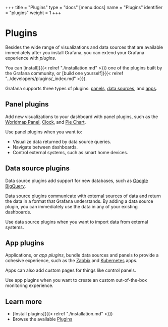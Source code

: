 +++
title = "Plugins"
type = "docs"
[menu.docs]
name = "Plugins"
identifier = "plugins"
weight = 1
+++

# Plugins

Besides the wide range of visualizations and data sources that are available immediately after you install Grafana, you can extend your Grafana experience with _plugins_.

You can [install]({{< relref "./installation.md" >}}) one of the plugins built by the Grafana community, or [build one yourself]({{< relref "../developers/plugins/_index.md" >}}).

Grafana supports three types of plugins: [panels](https://grafana.com/grafana/plugins?type=panel), [data sources](https://grafana.com/grafana/plugins?type=datasource), and [apps](https://grafana.com/grafana/plugins?type=app).

## Panel plugins

Add new visualizations to your dashboard with panel plugins, such as the [Worldmap Panel](https://grafana.com/grafana/plugins/grafana-worldmap-panel), [Clock](https://grafana.com/grafana/plugins/grafana-clock-panel), and [Pie Chart](https://grafana.com/grafana/plugins/grafana-piechart-panel).

Use panel plugins when you want to:

- Visualize data returned by data source queries.
- Navigate between dashboards.
- Control external systems, such as smart home devices.

## Data source plugins

Data source plugins add support for new databases, such as [Google BigQuery](https://grafana.com/grafana/plugins/doitintl-bigquery-datasource).

Data source plugins communicate with external sources of data and return the data in a format that Grafana understands. By adding a data source plugin, you can immediately use the data in any of your existing dashboards.

Use data source plugins when you want to import data from external systems.

## App plugins

Applications, or _app plugins_, bundle data sources and panels to provide a cohesive experience, such as the [Zabbix](https://grafana.com/grafana/plugins/alexanderzobnin-zabbix-app) and [Kubernetes](https://grafana.com/grafana/plugins/grafana-kubernetes-app) apps.

Apps can also add custom pages for things like control panels.

Use app plugins when you want to create an custom out-of-the-box monitoring experience.

## Learn more

- [Install plugins]({{< relref "./installation.md" >}})
- Browse the available [Plugins](https://grafana.com/grafana/plugins)
